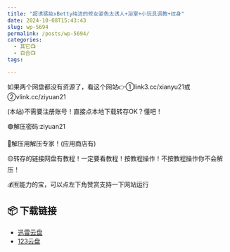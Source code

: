 ```yaml
---
title: "超诱惑妝xBetty纯洁的修女姿色太诱人+浴室+小玩具调教+纹身"
date: 2024-10-08T15:43:43
slug: wp-5694
permalink: /posts/wp-5694/
categories:
  - 其它📺
  - 百合📺
tags:

---
```


如果两个网盘都没有资源了，看这个网站👉①link3.cc/xianyu21或②vlink.cc/ziyuan21

(本站)不需要注册账号！直接点本地下载转存OK？懂吧！

🟢解压密码:ziyuan21

🔵解压用解压专家！(应用商店有)

🟡转存的链接网盘有教程！一定要看教程！按教程操作！不按教程操作你不会解压！

💰🈶能力的宝，可以点左下角赞赏支持一下网站运行

## 📦 下载链接
- [迅雷云盘](https://blziyuan21.com/pay-download/5694?key=d3f1e21c95&down_id=0)
- [123云盘](https://blziyuan21.com/pay-download/5694?key=d3f1e21c95&down_id=1)

